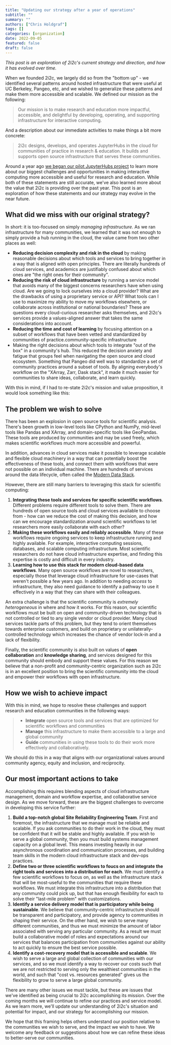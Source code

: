 ```yaml
---
title: "Updating our strategy after a year of operations"
subtitle: ""
summary: ""
authors: ["Chris Holdgraf"]
tags: []
categories: [organization]
date: 2022-09-05
featured: false
draft: false
---
```


_This post is an exploration of 2i2c's current strategy and direction, and how it has evolved over time._

When we founded 2i2c, we largely did so from the "bottom up" - we identified several patterns around hosted infrastructure that were useful at UC Berkeley, Pangeo, etc, and we wished to generalize these patterns and make them more accessible and scalable.
We defined our mission as the following:

> Our mission is to make research and education more impactful, accessible, and delightful by developing, operating, and supporting infrastructure for interactive computing.

And a description about our immediate activities to make things a bit more concrete:

> 2i2c designs, develops, and operates JupyterHubs in the cloud for communities of practice in research & education. It builds and supports open source infrastructure that serves these communities.

Around a year ago [we began our pilot JupyterHubs project](http://localhost:1313/blog/2021/six-month-update/) to learn more about our biggest challenges and opportunities in making interactive computing more accessible and useful for research and education.
While both of these statements are still accurate, we've also learned more about the value that 2i2c is providing over the past year. This post is an exploration of how these statements and our strategy may evolve in the near future.

## What did we miss with our original strategy?

In short: it is too-focused on simply _managing infrastructure_.
As we ran infrastructure for many communities, we learned that it was not enough to simply provide a hub running in the cloud, the value came from two other places as well:

- **Reducing decision complexity and risk in the cloud** by making reasonable decisions about which tools and services to bring together in a way that is aligned with open principles.
  There are literally hundreds of cloud services, and academics are justifiably confused about which ones are "the right ones for their community".
- **Reducing the risk of cloud infrastructure** by running a service model that avoids many of the biggest concerns researchers have when using cloud.
  Are we going to lock ourselves into a cloud provider?
  What are the drawbacks of using a proprietary service or API?
  What tools can I use to maximize my ability to move my workflows elsewhere, or collaborate across institutional or national boundaries?
  These are questions every cloud-curious researcher asks themselves, and 2i2c's services provide a values-aligned answer that takes the same considerations into account.
- **Reducing the time and cost of learning** by focusing attention on a subset of workflows that have been vetted and standardized by communities of practice.community-specific infrastructure
- Making the right decisions about which tools to integrate "out of the box" in a community's hub. This reduced the decision anxiety and fatigue that groups feel when navigating the open source and cloud ecosystem.
  Something that Pangeo did well was to standardize a set of community practices around a subset of tools.
  By aligning everybody's workflow on the "XArray, Zarr, Dask stack", it made it much easier for communities to share ideas, collaborate, and learn quickly.

With this in mind, if I had to re-state 2i2c's mission and value proposition, it would look something like this:

## The problem we wish to solve

There has been an explosion in open source tools for scientific analysis. There's been growth in low-level tools like CPython and NumPy, mid-level tools like Pandas and XArray, and domain-specific tools like GeoPandas. These tools are produced by communities and may be used freely, which makes scientific workflows much more accessible and powerful.

In addition, advances in cloud services make it possible to leverage scalable and flexible cloud machinery in a way that can potentially boost the effectiveness of these tools, and connect them with workflows that were not possible on an individual machine. There are hundreds of services around the data lifecycle, often called the [Modern Data Stack](https://future.com/emerging-architectures-modern-data-infrastructure/).

However, there are still many barriers to leveraging this stack for scientific computing:

1. **Integrating these tools and services for specific scientific workflows**. Different problems require different tools to solve them. There are hundreds of open source tools and cloud services available to choose from - how can we reduce the cost of making this decision, and how can we encourage standardization around scientific workflows to let researchers more easily collaborate with each other?
2. **Making these workflows easily and reliably accessible**. Many of these workflows require ongoing services to keep infrastructure running and highly available. For example, interactive computing sessions, databases, and scalable computing infrastructure. Most scientific researchers do not have cloud infrastructure expertise, and finding this expertise is costly and difficult in every industry.
3. **Learning how to use this stack for modern cloud-based data workflows**. Many open source workflows are novel to researchers, especially those that leverage cloud infrastructure for use-cases that weren't possible a few years ago. In addition to needing _access_ to infrastructure, they also need guidance to identify a pathway to use it effectively in a way that they can share with their colleagues.

An extra challenge is that the scientific community is _extremely heterogeneous_ in where and how it works.
For this reason, our scientific workflows must be built on open and community-driven technology that is not controlled or tied to any single vendor or cloud provider.
Many cloud services tackle parts of this problem, but they tend to orient themselves towards enterprise customers, and build on proprietary or unilaterally-controlled technology which increases the chance of vendor lock-in and a lack of flexibility.

Finally, the scientific community is also built on values of **open collaboration** and **knowledge sharing**, and services designed for this community should embody and support these values.
For this reason we believe that a non-profit and community-centric organization such as 2i2c is in an excellent position to bring the scientific community into the cloud and empower their workflows with open infrastructure.

## How we wish to achieve impact

With this in mind, we hope to resolve these challenges and support research and education communities in the following ways:

> - **Integrate** open source tools and services that are optimized for scientific workflows and communities
> - **Manage** this infrastructure to make them accessible to a large and global community
> - **Guide** communities in using these tools to do their work more effectively and collaboratively.

We should do this in a way that aligns with our organizational values around community agency, equity and inclusion, and reciprocity.

## Our most important actions to take

Accomplishing this requires blending aspects of cloud infrastructure management, domain and workflow expertise, and collaborative service design. As we move forward, these are the biggest challenges to overcome in developing this service further:

1. **Build a top-notch global Site Reliability Engineering Team**. First and foremost, the infrastructure that we manage must be reliable and scalable. If you ask communities to do their work in the cloud, they must be confident that it will be stable and highly available. If you wish to serve a global community, then you must build systems management capacity on a global level. This means investing heavily in our asynchronous coordination and communication processes, and building team skills in the modern cloud infrastructure stack and dev-ops practices.
2. **Define two or three scientific workflows to foucs on and integrate the right tools and services into a distribution for each**. We must identify a few scientific workflows to focus on, as well as the infrastructure stack that will be most-useful to the communities that require these workflows. We must integrate this infrastructure into a distribution that any community could pick up, but that has enough flexibility for each to solve their "last-mile problem" with customizations.
3. **Identify a service delivery model that is participatory while being sustainable**. We believe that community-centric infrastructure should be transparent and participatory, and provide agency to communities in shaping their service. On the other hand, we wish to serve many different communities, and thus we must minimize the amount of labor associated with serving any particular community. As a result we must build a collaborative model of roles and expectations around our services that balances participation from communities against our ability to act quickly to ensure the best service possible.
4. **Identify a cost-recovery model that is accessible and scalable**. We wish to serve a large and global collection of communities with our services, and so we must identify a way to recover our costs such that we are not restricted to serving only the wealthiest communities in the world, and such that "cost vs. resources generated" gives us the flexibility to grow to serve a large global community.

There are many other issues we must tackle, but these are issues that we've identified as being crucial to 2i2c accomplishing its mission. Over the coming months we will continue to refine our practices and service model. As we learn more, we'll update our understanding of 2i2c's situation and potential for impact, and our strategy for accomplishing our mission.

We hope that this framing helps others understand our position relative to the communities we wish to serve, and the impact we wish to have. We welcome any feedback or suggestions about how we can refine these ideas to better-serve our communities.
